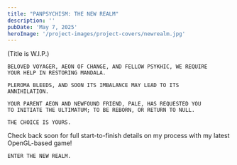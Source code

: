 ```yaml
---
title: "PANPSYCHISM: THE NEW REALM"
description: ''
pubDate: 'May 7, 2025'
heroImage: '/project-images/project-covers/newrealm.jpg'
---
```


(Title is W.I.P.)

<code>BELOVED VOYAGER, AEON OF CHANGE, AND FELLOW PSYKHIC, WE REQUIRE YOUR HELP IN RESTORING MANDALA.</code> 

<code>PLEROMA BLEEDS, AND SOON ITS IMBALANCE MAY LEAD TO ITS ANNIHILATION.</code>

<code>YOUR PARENT AEON AND NEWFOUND FRIEND, PALE, HAS REQUESTED YOU TO INITIATE THE ULTIMATUM; TO BE REBORN, OR RETURN TO NULL.</code>

<code>THE CHOICE IS YOURS.</code>

Check back soon for full start-to-finish details on my process with my latest OpenGL-based game!

<code>ENTER THE NEW REALM.</code></a>
